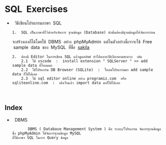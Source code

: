 # SQL &nbsp;Exercises

-  &nbsp; วิธีเขียนโปรแกรมภาษา &nbsp;SQL

       1.  SQL เป็นภาษาที่ไว้สำหรับจัดการ ฐานข้อมูล (Database) ดังนั้นต้องมีฐานข้อมูลให้จัดการก่อน
   
    จะสร้างเองก็ได้โดยใช้ &nbsp;DBMS &nbsp;อย่าง &nbsp;phpMyAdmin&nbsp; แต่ในตัวอย่างนี้เราจะใช้ &nbsp;Free &nbsp;sample &nbsp;data&nbsp; ของ &nbsp;MySQL&nbsp; ที่ชื่อ &nbsp;[sakila](https://dev.mysql.com/doc/index-other.html)

       2.  ต้องมี Editor ในการเขียน SQL แล้วดูผลลัพธ์ ทำได้หลายวิธีเลือกตามสะดวก  เช่น
           2.1  ใช้ vscode  :  install extension " SQLServer " >> add sample data ที่โหลดมา
           2.2  ใช้โปรแกรม DB Browser (SQLite)  :  โหลดโปรแกรมมา add sample data ก็ใช้ได้เลย
           2.3  ใช้ sql editor online อย่าง programiz.com  หรือ  sqliteonline.com  :  เข้าเว็บแล้ว import data มาก็ใช้ได้เลย
 
<br/>

## Index
-  &nbsp; DBMS

              DBMS ( Database Management System ) คือ ระบบ/โปรแกรม จัดการฐานข้อมูล ซึ่ง phpMyAdmin ใช้จัดการฐานข้อมูล MySQL
       ที่ใช้ภาษา SQL ในการ Query ข้อมูล
